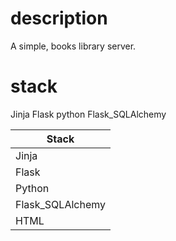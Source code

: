 # description
A simple, books library server.

# stack
Jinja
Flask
python
Flask_SQLAlchemy

| Stack            | 
| ---------------- | 
| Jinja            |
| Flask            |
| Python           |
| Flask_SQLAlchemy |
| HTML             |
